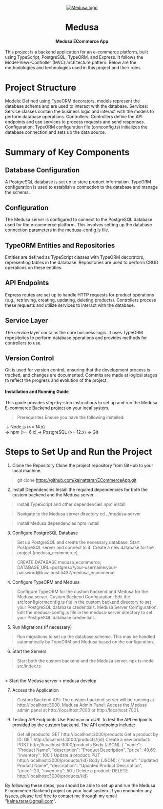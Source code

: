 <p align="center">
  <a href="https://www.medusajs.com">
  <picture>
    <source media="(prefers-color-scheme: dark)" srcset="https://user-images.githubusercontent.com/59018053/229103275-b5e482bb-4601-46e6-8142-244f531cebdb.svg">
    <source media="(prefers-color-scheme: light)" srcset="https://user-images.githubusercontent.com/59018053/229103726-e5b529a3-9b3f-4970-8a1f-c6af37f087bf.svg">
    <img alt="Medusa logo" src="https://user-images.githubusercontent.com/59018053/229103726-e5b529a3-9b3f-4970-8a1f-c6af37f087bf.svg">
    </picture>
  </a>
</p>
<h1 align="center">
  Medusa
</h1>

<h4 align="center">
Medusa ECommerce App
</h4>

This project is a backend application for an e-commerce platform, built using TypeScript, PostgreSQL, TypeORM, and Express. It follows the Model-View-Controller (MVC) architecture pattern. Below are the methodologies and technologies used in this project and their roles.

# Project Structure

Models: Defined using TypeORM decorators, models represent the database schema and are used to interact with the database.
Services: Service classes contain the business logic and interact with the models to perform database operations.
Controllers: Controllers define the API endpoints and use services to process requests and send responses.
Configuration: TypeORM configuration file (ormconfig.ts) initializes the database connection and sets up the data source.

# Summary of Key Components
<h2>Database Configuration</h2>
A PostgreSQL database is set up to store product information. TypeORM configuration is used to establish a connection to the database and manage the schema.

<h2>Configuration</h2>
The Medusa server is configured to connect to the PostgreSQL database used for the e-commerce platform. This involves setting up the database connection parameters in the medusa-config.js file.

<h2>TypeORM Entities and Repositories</h2>
Entities are defined as TypeScript classes with TypeORM decorators, representing tables in the database. Repositories are used to perform CRUD operations on these entities.

<h2>API Endpoints</h2>
Express routes are set up to handle HTTP requests for product operations (e.g., retrieving, creating, updating, deleting products). Controllers process these requests and utilize services to interact with the database.

<h2>Service Layer</h2>
The service layer contains the core business logic. It uses TypeORM repositories to perform database operations and provides methods for controllers to use.

<h2>Version Control</h2>
Git is used for version control, ensuring that the development process is tracked, and changes are documented. Commits are made at logical stages to reflect the progress and evolution of the project.

<h4>
Installation and Running Guide
</h4>
This guide provides step-by-step instructions to set up and run the Medusa E-commerce Backend project on your local system.

> Prerequisites
Ensure you have the following installed:

-> Node.js (>= 14.x)
<br/>
-> npm (>= 6.x)
-> PostgreSQL (>= 12.x)
-> Git

# Steps to Set Up and Run the Project
1. Clone the Repository
Clone the project repository from GitHub to your local machine.
> git clone https://github.com/kainattarar/ECommerceApp.git

2. Install Dependencies
Install the required dependencies for both the custom backend and the Medusa server.

> Install TypeScript and other dependencies
> npm install

> Navigate to the Medusa server directory
> cd ../medusa-server

> Install Medusa dependencies
> npm install

3. Configure PostgreSQL Database
> Set up PostgreSQL and create the necessary database.
> Start PostgreSQL server and connect to it.
> Create a new database for the project (medusa_ecommerce).

> CREATE DATABASE medusa_ecommerce;
> DATABASE_URL=postgres://your-username:your-password@localhost:5432/medusa_ecommerce

4. Configure TypeORM and Medusa
> Configure TypeORM for the custom backend and Medusa for the Medusa server.
> Custom Backend Configuration: Edit the src/config/ormconfig.ts file in the custom backend directory to set your PostgreSQL database credentials.
> Medusa Server Configuration: Edit the medusa-config.js file in the medusa-server directory to set your PostgreSQL database credentials.

5. Run Migrations (if necessary)
> Run migrations to set up the database schema. This may be handled automatically by TypeORM and Medusa based on the configuration.

6. Start the Servers
> Start both the custom backend and the Medusa server.
> npx ts-node src/index.ts
<br/>
> Start the Medusa server
> medusa develop

7. Access the Application
> Custom Backend API: The custom backend server will be running at http://localhost:3000.
> Medusa Admin Panel: Access the Medusa admin panel at http://localhost:7000 or http://localhost:7001.

9. Testing API Endpoints
Use Postman or cURL to test the API endpoints provided by the custom backend.
The API endpoints include:

> Get all products: GET http://localhost:3000/products
> Get a product by ID: GET http://localhost:3000/products/{id}
> Create a new product: POST http://localhost:3000/products
Body (JSON):
{
  "name": "Product Name",
  "description": "Product Description",
  "price": 40.69,
  "inventory": 100
}
> Update a product: PUT http://localhost:3000/products/{id}
Body (JSON):
{
  "name": "Updated Product Name",
  "description": "Updated Product Description",
  "price": 20,
  "inventory": 50
}
> Delete a product: DELETE http://localhost:3000/products/{id}

By following these steps, you should be able to set up and run the Medusa E-commerce Backend project on your local system. If you encounter any issues, please feel free to contact me through my email "kaina.tarar@gmail.com".
